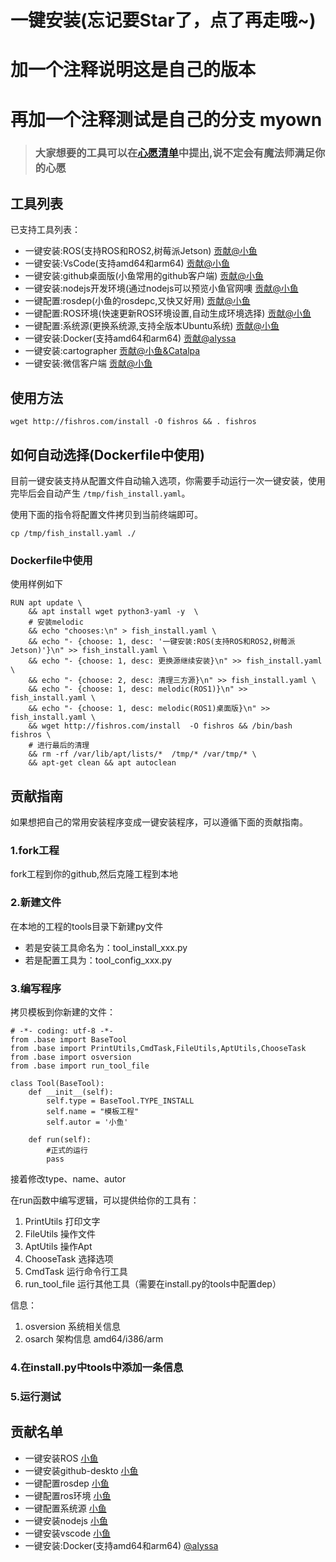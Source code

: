 # 一键安装(忘记要Star了，点了再走哦~)
# 加一个注释说明这是自己的版本

# 再加一个注释测试是自己的分支 myown


> ### 大家想要的工具可以在[心愿清单](https://github.com/fishros/install/issues/2)中提出,说不定会有魔法师满足你的心愿

## 工具列表

已支持工具列表：

- 一键安装:ROS(支持ROS和ROS2,树莓派Jetson)  [贡献@小鱼](https://github.com/fishros)
- 一键安装:VsCode(支持amd64和arm64)  [贡献@小鱼](https://github.com/fishros)
- 一键安装:github桌面版(小鱼常用的github客户端)  [贡献@小鱼](https://github.com/fishros)
- 一键安装:nodejs开发环境(通过nodejs可以预览小鱼官网噢  [贡献@小鱼](https://github.com/fishros)
- 一键配置:rosdep(小鱼的rosdepc,又快又好用)  [贡献@小鱼](https://github.com/fishros)
- 一键配置:ROS环境(快速更新ROS环境设置,自动生成环境选择)  [贡献@小鱼](https://github.com/fishros)
- 一键配置:系统源(更换系统源,支持全版本Ubuntu系统)  [贡献@小鱼](https://github.com/fishros)
- 一键安装:Docker(支持amd64和arm64)  [贡献@alyssa](https://github.com/alyssa1024)
- 一键安装:cartographer  [贡献@小鱼&Catalpa ](https://github.com/fishros)
- 一键安装:微信客户端  [贡献@小鱼](https://github.com/fishros)



## 使用方法
```
wget http://fishros.com/install -O fishros && . fishros
```

## 如何自动选择(Dockerfile中使用)

目前一键安装支持从配置文件自动输入选项，你需要手动运行一次一键安装，使用完毕后会自动产生 `/tmp/fish_install.yaml`。

使用下面的指令将配置文件拷贝到当前终端即可。

```
cp /tmp/fish_install.yaml ./
```

### Dockerfile中使用

使用样例如下

```
RUN apt update \ 
    && apt install wget python3-yaml -y  \
    # 安装melodic
    && echo "chooses:\n" > fish_install.yaml \
    && echo "- {choose: 1, desc: '一键安装:ROS(支持ROS和ROS2,树莓派Jetson)'}\n" >> fish_install.yaml \
    && echo "- {choose: 1, desc: 更换源继续安装}\n" >> fish_install.yaml \
    && echo "- {choose: 2, desc: 清理三方源}\n" >> fish_install.yaml \
    && echo "- {choose: 1, desc: melodic(ROS1)}\n" >> fish_install.yaml \
    && echo "- {choose: 1, desc: melodic(ROS1)桌面版}\n" >> fish_install.yaml \
    && wget http://fishros.com/install  -O fishros && /bin/bash fishros \
    # 进行最后的清理
    && rm -rf /var/lib/apt/lists/*  /tmp/* /var/tmp/* \
    && apt-get clean && apt autoclean 
```


## 贡献指南

如果想把自己的常用安装程序变成一键安装程序，可以遵循下面的贡献指南。

### 1.fork工程

fork工程到你的github,然后克隆工程到本地

### 2.新建文件

在本地的工程的tools目录下新建py文件

- 若是安装工具命名为：tool_install_xxx.py
- 若是配置工具为：tool_config_xxx.py

### 3.编写程序

拷贝模板到你新建的文件：

```
# -*- coding: utf-8 -*-
from .base import BaseTool
from .base import PrintUtils,CmdTask,FileUtils,AptUtils,ChooseTask
from .base import osversion
from .base import run_tool_file

class Tool(BaseTool):
    def __init__(self):
        self.type = BaseTool.TYPE_INSTALL
        self.name = "模板工程"
        self.autor = '小鱼'

    def run(self):
        #正式的运行
        pass
```

接着修改type、name、autor

在run函数中编写逻辑，可以提供给你的工具有：
1. PrintUtils 打印文字
2. FileUtils 操作文件
3. AptUtils 操作Apt
4. ChooseTask 选择选项
5. CmdTask 运行命令行工具
6. run_tool_file 运行其他工具（需要在install.py的tools中配置dep）

信息：
1. osversion 系统相关信息
2. osarch 架构信息 amd64/i386/arm

### 4.在install.py中tools中添加一条信息

### 5.运行测试


## 贡献名单

- 一键安装ROS [小鱼](https://github.com/fishros)
- 一键安装github-deskto [小鱼](https://github.com/fishros)
- 一键配置rosdep [小鱼](https://github.com/fishros)
- 一键配置ros环境 [小鱼](https://github.com/fishros)
- 一键配置系统源 [小鱼](https://github.com/fishros)
- 一键安装nodejs [小鱼](https://github.com/fishros)
- 一键安装vscode [小鱼](https://github.com/fishros)
- 一键安装:Docker(支持amd64和arm64) [@alyssa](https://github.com/alyssa1024)
